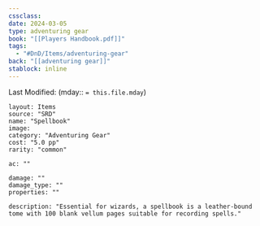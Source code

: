 ```yaml
---
cssclass: 
date: 2024-03-05
type: adventuring gear
book: "[[Players Handbook.pdf]]"
tags:
  - "#DnD/Items/adventuring-gear"
back: "[[adventuring gear]]"
stablock: inline
---
```

Last Modified: (mday:: `= this.file.mday`)


```statblock
layout: Items
source: "SRD"
name: "Spellbook"
image: 
category: "Adventuring Gear"
cost: "5.0 pp"
rarity: "common"

ac: ""

damage: ""
damage_type: ""
properties: ""

description: "Essential for wizards, a spellbook is a leather-bound tome with 100 blank vellum pages suitable for recording spells."
```